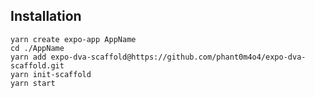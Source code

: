 ## Installation

```shell
yarn create expo-app AppName
cd ./AppName
yarn add expo-dva-scaffold@https://github.com/phant0m4o4/expo-dva-scaffold.git
yarn init-scaffold
yarn start
```